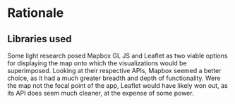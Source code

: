 # Rationale

## Libraries used

Some light research posed Mapbox GL JS and Leaflet as two viable options for displaying the map onto which the visualizations would be superimposed. Looking at their respective APIs, Mapbox seemed a better choice, as it had a much greater breadth and depth of functionality. Were the map not the focal point of the app, Leaflet would have likely won out, as its API does seem much cleaner, at the expense of some power.
